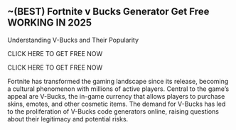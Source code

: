 ## ~(BEST) Fortnite v Bucks Generator Get Free WORKING IN 2025

 Understanding V-Bucks and Their Popularity

CLICK HERE TO GET FREE NOW

CLICK HERE TO GET FREE NOW

Fortnite has transformed the gaming landscape since its release, becoming a cultural phenomenon with millions of active players. Central to the game’s appeal are V-Bucks, the in-game currency that allows players to purchase skins, emotes, and other cosmetic items. The demand for V-Bucks has led to the proliferation of V-Bucks code generators online, raising questions about their legitimacy and potential risks.
